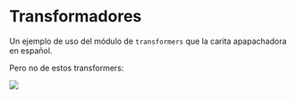 # Transformadores

Un ejemplo de uso del módulo de `transformers` que la carita apapachadora en español. 

Pero no de estos transformers:

![](https://static-asset-delivery.hasbroapps.com/a9e79c9b34ea183cad07eb995c5f51818b6c9447/0465731939d703d10b45538ff8e0efbb.png)
